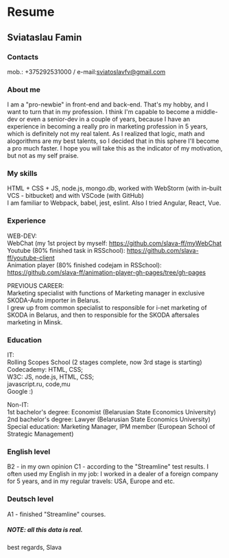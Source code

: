 # Resume

## Sviataslau Famin

### Contacts
mob.: +375292531000 / e-mail:sviatoslavfv@gmail.com

### About me
I am a "pro-newbie" in front-end and back-end. That's my hobby, and I want to turn that in my profession. I think I'm capable to become a middle-dev or even a senior-dev in a couple of years, because I have an experience in becoming a really pro in marketing profession in 5 years, which is definitely not my real talent. As I realized that logic, math and alogorithms are my best talents, so I decided that in this sphere I'll become a pro much faster. I hope you will take this as the indicator of my motivation, but not as my self praise.

### My skills
HTML + CSS + JS, node.js, mongo.db, worked with WebStorm (with in-built VCS - bitbucket) and with VSCode (with GitHub)  
I am familiar to Webpack, babel, jest, eslint. Also I tried Angular, React, Vue.

### Experience  
WEB-DEV:  
WebChat (my 1st project by myself: https://github.com/slava-ff/myWebChat  
Youtube (80% finished task in RSSchool): https://github.com/slava-ff/youtube-client  
Animation player (80% finished codejam in RSSchool): https://github.com/slava-ff/animation-player-gh-pages/tree/gh-pages

PREVIOUS CAREER:  
Marketing specialist with functions of Marketing manager in exclusive SKODA-Auto importer in Belarus.  
I grew up from common specialist to responsible for i-net marketing of SKODA in Belarus, and then to responsible for the SKODA aftersales marketing in Minsk.

### Education  
IT:  
Rolling Scopes School (2 stages complete, now 3rd stage is starting)  
Codecademy: HTML, CSS;  
W3C: JS, node.js, HTML, CSS;  
javascript.ru, code,mu  
Google :)  

Non-IT:  
1st bachelor's degree: Economist (Belarusian State Economics University)  
2nd bachelor's degree: Lawyer (Belarusian State Economics University)  
Special education: Marketing Manager, IPM member (European School of Strategic Management)

### English level
B2 - in my own opinion
C1 - according to the "Streamline" test results. I often used my English in my job: I worked in a dealer of a foreign company for 5 years, and in my regular travels: USA, Europe and etc.

### Deutsch level  
A1 - finished "Streamline" courses.

##### NOTE: all this data is real. 

best regards,
Slava
